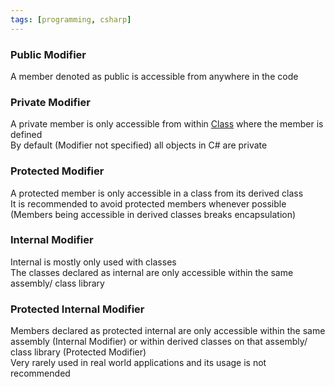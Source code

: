 ```yaml
---
tags: [programming, csharp]
---
```


### Public Modifier

A member denoted as public is accessible from anywhere in the code

### Private Modifier

A private member is only accessible from within [Class](CSharp%20Classes.md) where the member is defined  
By default (Modifier not specified) all objects in C# are private

### Protected Modifier

A protected member is only accessible in a class from its derived class  
It is recommended to avoid protected members whenever possible (Members being accessible in derived classes breaks encapsulation)

### Internal Modifier

Internal is mostly only used with classes  
The classes declared as internal are only accessible within the same assembly/ class library

### Protected Internal Modifier

Members declared as protected internal are only accessible within the same assembly (Internal Modifier) or within derived classes on that assembly/ class library (Protected Modifier)  
Very rarely used in real world applications and its usage is not recommended
